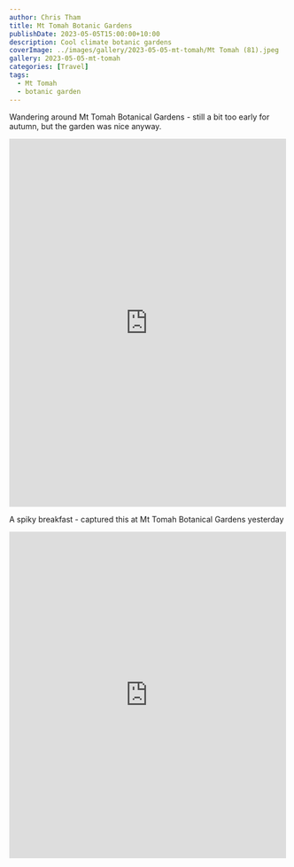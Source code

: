 ```yaml
---
author: Chris Tham
title: Mt Tomah Botanic Gardens
publishDate: 2023-05-05T15:00:00+10:00
description: Cool climate botanic gardens
coverImage: ../images/gallery/2023-05-05-mt-tomah/Mt Tomah (81).jpeg
gallery: 2023-05-05-mt-tomah
categories: [Travel]
tags:
  - Mt Tomah
  - botanic garden
---
```

Wandering around Mt Tomah Botanical Gardens - still a bit too early for autumn, but the garden was nice anyway.

<iframe src="https://www.facebook.com/plugins/post.php?href=https%3A%2F%2Fwww.facebook.com%2Fchris1.tham%2Fposts%2Fpfbid0oEN9uM47G8abM8hbegsqKLN2o1NVr5kdLy87Bzapqqsf88j2pctFHydX9qDHpFW4l&show_text=true&width=500" width="500" height="665" style="border:none;overflow:hidden" scrolling="no" frameborder="0" allowfullscreen="true" allow="autoplay; clipboard-write; encrypted-media; picture-in-picture; web-share"></iframe>

A spiky breakfast - captured this at Mt Tomah Botanical Gardens yesterday

<iframe src="https://www.facebook.com/plugins/post.php?href=https%3A%2F%2Fwww.facebook.com%2Fchris1.tham%2Fposts%2Fpfbid0Ny5q5mYGHquRYKzkk92Wp37zwBQdjKWohrYXDPUTNMasigFsWuc36ieyBqq7jTffl&show_text=true&width=500" width="500" height="590" style="border:none;overflow:hidden" scrolling="no" frameborder="0" allowfullscreen="true" allow="autoplay; clipboard-write; encrypted-media; picture-in-picture; web-share"></iframe>